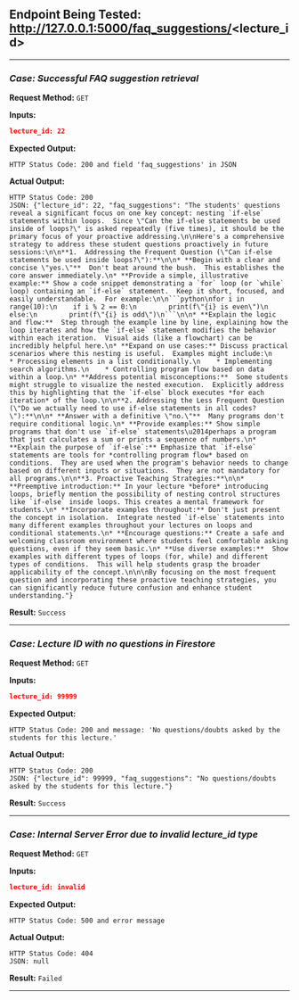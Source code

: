 ## **Endpoint Being Tested:** http://127.0.0.1:5000/faq_suggestions/<lecture_id>

---

### ***Case:*** *Successful FAQ suggestion retrieval*

**Request Method:** `GET`  

**Inputs:**
```json
lecture_id: 22
```

**Expected Output:**
```
HTTP Status Code: 200 and field 'faq_suggestions' in JSON
```

**Actual Output:**
```
HTTP Status Code: 200
JSON: {"lecture_id": 22, "faq_suggestions": "The students' questions reveal a significant focus on one key concept: nesting `if-else` statements within loops.  Since \"Can the if-else statements be used inside of loops?\" is asked repeatedly (five times), it should be the primary focus of your proactive addressing.\n\nHere's a comprehensive strategy to address these student questions proactively in future sessions:\n\n**1.  Addressing the Frequent Question (\"Can if-else statements be used inside loops?\"):**\n\n* **Begin with a clear and concise \"yes.\"**  Don't beat around the bush.  This establishes the core answer immediately.\n* **Provide a simple, illustrative example:** Show a code snippet demonstrating a `for` loop (or `while` loop) containing an `if-else` statement.  Keep it short, focused, and easily understandable.  For example:\n\n```python\nfor i in range(10):\n    if i % 2 == 0:\n        print(f\"{i} is even\")\n    else:\n        print(f\"{i} is odd\")\n```\n\n* **Explain the logic and flow:**  Step through the example line by line, explaining how the loop iterates and how the `if-else` statement modifies the behavior within each iteration.  Visual aids (like a flowchart) can be incredibly helpful here.\n* **Expand on use cases:** Discuss practical scenarios where this nesting is useful.  Examples might include:\n    * Processing elements in a list conditionally.\n    * Implementing search algorithms.\n    * Controlling program flow based on data within a loop.\n* **Address potential misconceptions:**  Some students might struggle to visualize the nested execution.  Explicitly address this by highlighting that the `if-else` block executes *for each iteration* of the loop.\n\n**2. Addressing the Less Frequent Question (\"Do we actually need to use if-else statements in all codes?\"):**\n\n* **Answer with a definitive \"no.\"**  Many programs don't require conditional logic.\n* **Provide examples:** Show simple programs that don't use `if-else` statements\u2014perhaps a program that just calculates a sum or prints a sequence of numbers.\n* **Explain the purpose of `if-else`:** Emphasize that `if-else` statements are tools for *controlling program flow* based on conditions.  They are used when the program's behavior needs to change based on different inputs or situations.  They are not mandatory for all programs.\n\n**3. Proactive Teaching Strategies:**\n\n* **Preemptive introduction:** In your lecture *before* introducing loops, briefly mention the possibility of nesting control structures like `if-else` inside loops. This creates a mental framework for students.\n* **Incorporate examples throughout:** Don't just present the concept in isolation.  Integrate nested `if-else` statements into many different examples throughout your lectures on loops and conditional statements.\n* **Encourage questions:** Create a safe and welcoming classroom environment where students feel comfortable asking questions, even if they seem basic.\n* **Use diverse examples:**  Show examples with different types of loops (for, while) and different types of conditions.  This will help students grasp the broader applicability of the concept.\n\n\nBy focusing on the most frequent question and incorporating these proactive teaching strategies, you can significantly reduce future confusion and enhance student understanding."}
```

**Result:** `Success`

---

### ***Case:*** *Lecture ID with no questions in Firestore*

**Request Method:** `GET`  

**Inputs:**
```json
lecture_id: 99999
```

**Expected Output:**
```
HTTP Status Code: 200 and message: 'No questions/doubts asked by the students for this lecture.'
```

**Actual Output:**
```
HTTP Status Code: 200
JSON: {"lecture_id": 99999, "faq_suggestions": "No questions/doubts asked by the students for this lecture."}
```

**Result:** `Success`

---

### ***Case:*** *Internal Server Error due to invalid lecture_id type*

**Request Method:** `GET`  

**Inputs:**
```json
lecture_id: invalid
```

**Expected Output:**
```
HTTP Status Code: 500 and error message
```

**Actual Output:**
```
HTTP Status Code: 404
JSON: null
```

**Result:** `Failed`

---

